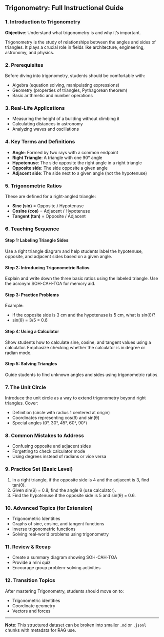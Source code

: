 ## Trigonometry: Full Instructional Guide

### 1. Introduction to Trigonometry
**Objective**: Understand what trigonometry is and why it’s important.

Trigonometry is the study of relationships between the angles and sides of triangles. It plays a crucial role in fields like architecture, engineering, astronomy, and physics.

### 2. Prerequisites
Before diving into trigonometry, students should be comfortable with:
- Algebra (equation solving, manipulating expressions)
- Geometry (properties of triangles, Pythagorean theorem)
- Basic arithmetic and number operations

### 3. Real-Life Applications
- Measuring the height of a building without climbing it
- Calculating distances in astronomy
- Analyzing waves and oscillations

### 4. Key Terms and Definitions
- **Angle**: Formed by two rays with a common endpoint
- **Right Triangle**: A triangle with one 90° angle
- **Hypotenuse**: The side opposite the right angle in a right triangle
- **Opposite side**: The side opposite a given angle
- **Adjacent side**: The side next to a given angle (not the hypotenuse)

### 5. Trigonometric Ratios
These are defined for a right-angled triangle:
- **Sine (sin)** = Opposite / Hypotenuse
- **Cosine (cos)** = Adjacent / Hypotenuse
- **Tangent (tan)** = Opposite / Adjacent

### 6. Teaching Sequence
#### Step 1: Labeling Triangle Sides
Use a right triangle diagram and help students label the hypotenuse, opposite, and adjacent sides based on a given angle.

#### Step 2: Introducing Trigonometric Ratios
Explain and write down the three basic ratios using the labeled triangle. Use the acronym SOH-CAH-TOA for memory aid.

#### Step 3: Practice Problems
Example:
- If the opposite side is 3 cm and the hypotenuse is 5 cm, what is sin(θ)?
- sin(θ) = 3/5 = 0.6

#### Step 4: Using a Calculator
Show students how to calculate sine, cosine, and tangent values using a calculator. Emphasize checking whether the calculator is in degree or radian mode.

#### Step 5: Solving Triangles
Guide students to find unknown angles and sides using trigonometric ratios.

### 7. The Unit Circle
Introduce the unit circle as a way to extend trigonometry beyond right triangles. Cover:
- Definition (circle with radius 1 centered at origin)
- Coordinates representing cos(θ) and sin(θ)
- Special angles (0°, 30°, 45°, 60°, 90°)

### 8. Common Mistakes to Address
- Confusing opposite and adjacent sides
- Forgetting to check calculator mode
- Using degrees instead of radians or vice versa

### 9. Practice Set (Basic Level)
1. In a right triangle, if the opposite side is 4 and the adjacent is 3, find tan(θ).
2. Given sin(θ) = 0.8, find the angle θ (use calculator).
3. Find the hypotenuse if the opposite side is 5 and sin(θ) = 0.6.

### 10. Advanced Topics (for Extension)
- Trigonometric Identities
- Graphs of sine, cosine, and tangent functions
- Inverse trigonometric functions
- Solving real-world problems using trigonometry

### 11. Review & Recap
- Create a summary diagram showing SOH-CAH-TOA
- Provide a mini quiz
- Encourage group problem-solving activities

### 12. Transition Topics
After mastering Trigonometry, students should move on to:
- Trigonometric identities
- Coordinate geometry
- Vectors and forces

---

**Note**: This structured dataset can be broken into smaller `.md` or `.jsonl` chunks with metadata for RAG use.


